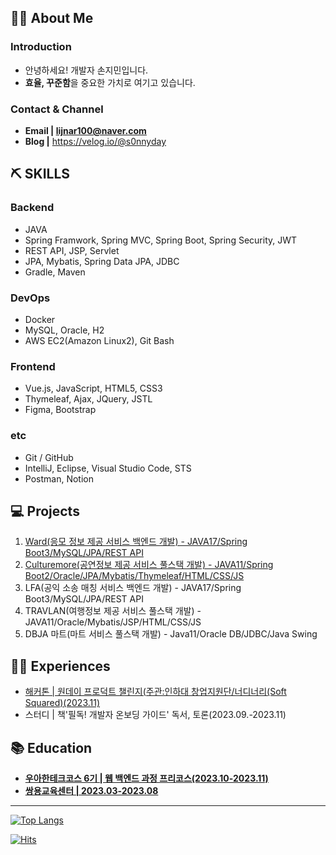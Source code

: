 ## 💁‍♂️ About Me
### Introduction
* 안녕하세요! 개발자 손지민입니다.
* **효율, 꾸준함**을 중요한 가치로 여기고 있습니다.

### Contact & Channel
* **Email | lijnar100@naver.com**
* **Blog |** https://velog.io/@s0nnyday

## ⛏ SKILLS
### Backend

- JAVA
- Spring Framwork, Spring MVC, Spring Boot, Spring Security, JWT
- REST API, JSP, Servlet
- JPA, Mybatis, Spring Data JPA, JDBC
- Gradle, Maven

### **DevOps**

- Docker
- MySQL, Oracle, H2
- AWS EC2(Amazon Linux2), Git Bash

### **Frontend**

- Vue.js, JavaScript, HTML5, CSS3
- Thymeleaf, Ajax, JQuery, JSTL
- Figma, Bootstrap

### **etc**

- Git / GitHub
- IntelliJ, Eclipse, Visual Studio Code, STS
- Postman, Notion

## 💻 Projects
1. [Ward(응모 정보 제공 서비스 백엔드 개발) - JAVA17/Spring Boot3/MySQL/JPA/REST API](https://github.com/Ward-Group/Ward_Server)
2. [Culturemore(공연정보 제공 서비스 풀스택 개발) - JAVA11/Spring Boot2/Oracle/JPA/Mybatis/Thymeleaf/HTML/CSS/JS](https://github.com/s0nnyday/CultureMoa)
3. LFA(공익 소송 매칭 서비스 백엔드 개발) - JAVA17/Spring Boot3/MySQL/JPA/REST API
4. TRAVLAN(여행정보 제공 서비스 풀스택 개발) - JAVA11/Oracle/Mybatis/JSP/HTML/CSS/JS
5. DBJA 마트(마트 서비스 풀스택 개발) - Java11/Oracle DB/JDBC/Java Swing

## 🏃‍♂️ Experiences
* [해커톤 | 원데이 프로덕트 챌린지(주관:인하대 창업지원단/너디너리(Soft Squared)(2023.11)](https://github.com/LawFA/LFA_Server)
* 스터디 | 책'필독! 개발자 온보딩 가이드' 독서, 토론(2023.09.-2023.11)

## 📚 Education
* **[우아한테크코스 6기 | 웹 백엔드 과정 프리코스(2023.10-2023.11)](https://github.com/woowacourse-precourse)**
* **[쌍용교육센터 | 2023.03-2023.08](https://docs.google.com/document/d/1YgupUdITCelUYFCpc1Xm8ixob46Hwx6q_fBEOvhOx5g/edit?usp=sharing)**

---
[![Top Langs](https://github-readme-stats.vercel.app/api/top-langs/?username=s0nnyday&layout=compact)](https://github.com/s0nnyday/github-readme-stats)

[![Hits](https://hits.seeyoufarm.com/api/count/incr/badge.svg?url=https%3A%2F%2Fgithub.com%2Fs0nnyday&count_bg=%2379C83D&title_bg=%23555555&icon=&icon_color=%23E7E7E7&title=hits&edge_flat=false)](https://hits.seeyoufarm.com)
